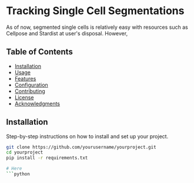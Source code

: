 # Tracking Single Cell Segmentations

As of now, segmented single cells is relatively easy with resources such as Cellpose and Stardist at user's disposal.
However, 

## Table of Contents
- [Installation](#Installation)
- [Usage](#usage)
- [Features](#features)
- [Configuration](#configuration)
- [Contributing](#contributing)
- [License](#license)
- [Acknowledgments](#acknowledgments)


## Installation

Step-by-step instructions on how to install and set up your project.

```bash
git clone https://github.com/yourusername/yourproject.git
cd yourproject
pip install -r requirements.txt

# Here
```python
